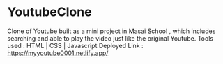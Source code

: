 # YoutubeClone
Clone of Youtube built as a mini project in Masai School , which includes searching and able to play the video just like the original Youtube. 
Tools used : 
HTML | CSS | Javascript
Deployed Link : https://myyoutube0001.netlify.app/
